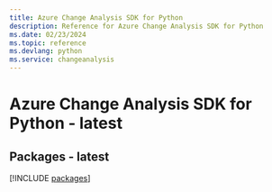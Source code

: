 ```yaml
---
title: Azure Change Analysis SDK for Python
description: Reference for Azure Change Analysis SDK for Python
ms.date: 02/23/2024
ms.topic: reference
ms.devlang: python
ms.service: changeanalysis
---
```

# Azure Change Analysis SDK for Python - latest
## Packages - latest
[!INCLUDE [packages](change-analysis-index.md)]